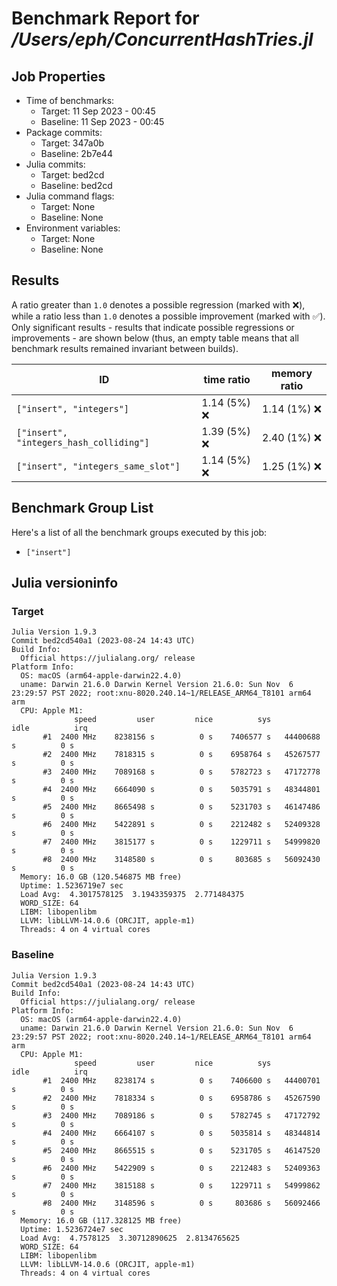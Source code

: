 # Benchmark Report for */Users/eph/ConcurrentHashTries.jl*

## Job Properties
* Time of benchmarks:
    - Target: 11 Sep 2023 - 00:45
    - Baseline: 11 Sep 2023 - 00:45
* Package commits:
    - Target: 347a0b
    - Baseline: 2b7e44
* Julia commits:
    - Target: bed2cd
    - Baseline: bed2cd
* Julia command flags:
    - Target: None
    - Baseline: None
* Environment variables:
    - Target: None
    - Baseline: None

## Results
A ratio greater than `1.0` denotes a possible regression (marked with :x:), while a ratio less
than `1.0` denotes a possible improvement (marked with :white_check_mark:). Only significant results - results
that indicate possible regressions or improvements - are shown below (thus, an empty table means that all
benchmark results remained invariant between builds).

| ID                                      | time ratio    | memory ratio  |
|-----------------------------------------|---------------|---------------|
| `["insert", "integers"]`                | 1.14 (5%) :x: | 1.14 (1%) :x: |
| `["insert", "integers_hash_colliding"]` | 1.39 (5%) :x: | 2.40 (1%) :x: |
| `["insert", "integers_same_slot"]`      | 1.14 (5%) :x: | 1.25 (1%) :x: |

## Benchmark Group List
Here's a list of all the benchmark groups executed by this job:

- `["insert"]`

## Julia versioninfo

### Target
```
Julia Version 1.9.3
Commit bed2cd540a1 (2023-08-24 14:43 UTC)
Build Info:
  Official https://julialang.org/ release
Platform Info:
  OS: macOS (arm64-apple-darwin22.4.0)
  uname: Darwin 21.6.0 Darwin Kernel Version 21.6.0: Sun Nov  6 23:29:57 PST 2022; root:xnu-8020.240.14~1/RELEASE_ARM64_T8101 arm64 arm
  CPU: Apple M1: 
              speed         user         nice          sys         idle          irq
       #1  2400 MHz    8238156 s          0 s    7406577 s   44400688 s          0 s
       #2  2400 MHz    7818315 s          0 s    6958764 s   45267577 s          0 s
       #3  2400 MHz    7089168 s          0 s    5782723 s   47172778 s          0 s
       #4  2400 MHz    6664090 s          0 s    5035791 s   48344801 s          0 s
       #5  2400 MHz    8665498 s          0 s    5231703 s   46147486 s          0 s
       #6  2400 MHz    5422891 s          0 s    2212482 s   52409328 s          0 s
       #7  2400 MHz    3815177 s          0 s    1229711 s   54999820 s          0 s
       #8  2400 MHz    3148580 s          0 s     803685 s   56092430 s          0 s
  Memory: 16.0 GB (120.546875 MB free)
  Uptime: 1.5236719e7 sec
  Load Avg:  4.3017578125  3.1943359375  2.771484375
  WORD_SIZE: 64
  LIBM: libopenlibm
  LLVM: libLLVM-14.0.6 (ORCJIT, apple-m1)
  Threads: 4 on 4 virtual cores
```

### Baseline
```
Julia Version 1.9.3
Commit bed2cd540a1 (2023-08-24 14:43 UTC)
Build Info:
  Official https://julialang.org/ release
Platform Info:
  OS: macOS (arm64-apple-darwin22.4.0)
  uname: Darwin 21.6.0 Darwin Kernel Version 21.6.0: Sun Nov  6 23:29:57 PST 2022; root:xnu-8020.240.14~1/RELEASE_ARM64_T8101 arm64 arm
  CPU: Apple M1: 
              speed         user         nice          sys         idle          irq
       #1  2400 MHz    8238174 s          0 s    7406600 s   44400701 s          0 s
       #2  2400 MHz    7818334 s          0 s    6958786 s   45267590 s          0 s
       #3  2400 MHz    7089186 s          0 s    5782745 s   47172792 s          0 s
       #4  2400 MHz    6664107 s          0 s    5035814 s   48344814 s          0 s
       #5  2400 MHz    8665515 s          0 s    5231705 s   46147520 s          0 s
       #6  2400 MHz    5422909 s          0 s    2212483 s   52409363 s          0 s
       #7  2400 MHz    3815188 s          0 s    1229711 s   54999862 s          0 s
       #8  2400 MHz    3148596 s          0 s     803686 s   56092466 s          0 s
  Memory: 16.0 GB (117.328125 MB free)
  Uptime: 1.5236724e7 sec
  Load Avg:  4.7578125  3.30712890625  2.8134765625
  WORD_SIZE: 64
  LIBM: libopenlibm
  LLVM: libLLVM-14.0.6 (ORCJIT, apple-m1)
  Threads: 4 on 4 virtual cores
```